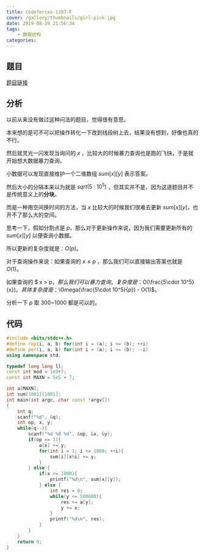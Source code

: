 ```yaml
---
title: Codeforces-1207-F
cover: /gallery/thumbnails/girl-pick.jpg
date: 2019-08-29 21:56:34
tags: 
	- 数据结构
categories: 
---
```


## 题目

[题目链接](https://codeforces.com/contest/1207/problem/F)

<!--more-->

## 分析

以前从来没有做过这种问法的题目，觉得很有意思。

本来想的是可不可以把操作转化一下改到线段树上去，结果没有想到，好像也真的不行。

然后就灵光一闪发现当询问的 $x$ ，比较大的时候暴力查询也是跑的飞快，于是就开始想大数据暴力查询。

小数据可以发现直接维护一个二维数组 $sum[x][y]$ 表示答案。

然后大小的分隔本来以为就是 $sqrt(5 \cdot 10^5)$ ，但其实并不是，因为这道题目并不是传统意义上的**分块**。

而是一种用空间换时间的方法，当 $x$ 比较大的时候我们很难去更新 $sum[x][y]$，也开不了那么大的空间。

思考一下，假如分割点是 $p$，那么对于更新操作来说，因为我们需要更新所有的 $sum[x][y]$ 以便查询小数据。

所以更新的复杂度就是：$O(p)$。

对于查询操作来说：如果查询的 $x \leq p$ ，那么我们可以直接输出答案也就是 $O(1)$。

如果查询的 $ x > p$，那么我们可以暴力查询，复杂度是：$O(\frac{5\cdot 10^5}{x})$。具体复杂度是：$\Omega(\frac{5\cdot 10^5}{p}) - O(1)$。

分析一下 $p$ 取 300~1000 都是可以的。

## 代码

~~~c++
#include <bits/stdc++.h>
#define rep(i, a, b) for(int i = (a); i <= (b); ++i)
#define per(i, a, b) for(int i = (a); i >= (b); --i)
using namespace std;

typedef long long ll;
const int mod = 1e9+7;
const int MAXN = 5e5 + 7;

int a[MAXN];
int sum[1001][1001];
int main(int argc, char const *argv[])
{
	int q;
	scanf("%d", &q);
	int op, x, y;
	while(q--){
		scanf("%d %d %d", &op, &x, &y);
		if(op == 1){
			a[x] += y;
			for(int i = 1; i <= 1000; ++i){
				sum[i][x%i] += y;
			}
		} else {
			if(x <= 1000){
				printf("%d\n", sum[x][y]);
			} else {
				int res = 0;
				while(y <= 500000){
					res += a[y];
					y += x;
				}
				printf("%d\n", res);
			}
		}
	}
	return 0;
}
~~~

